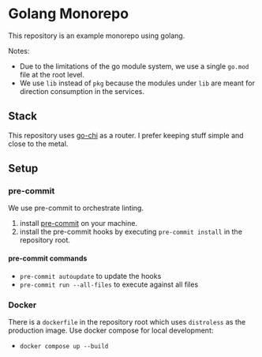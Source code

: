# Golang Monorepo

This repository is an example monorepo using golang.

Notes:

- Due to the limitations of the go module system, we use a single `go.mod` file at the root level. 
- We use `lib` instead of `pkg` because the modules under `lib` are meant for direction consumption in the services.

## Stack

This repository uses [go-chi](https://github.com/go-chi/chi) as a router. I prefer keeping stuff simple and close to the metal. 

## Setup

### pre-commit

We use pre-commit to orchestrate linting.

1. install [pre-commit](https://pre-commit.com/) on your machine.
2. install the pre-commit hooks by executing `pre-commit install` in the repository root.

#### pre-commit commands

- `pre-commit autoupdate` to update the hooks
- `pre-commit run --all-files` to execute against all files

### Docker

There is a `dockerfile` in the repository root which uses `distroless` as the production image. Use docker compose for local development:

- `docker compose up --build`
